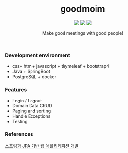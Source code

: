 

<h1 align="center">goodmoim</h1>

<p align="center">
  <img src="https://img.shields.io/badge/springboot-2.4.1-orange" />
  <img src="https://img.shields.io/badge/java-11-blue" />
  <img src="https://img.shields.io/badge/maven-4.0.0-blueviolet" />   

</p>
<p align="center">
  Make good meetings with good people!
</p>
<br/>


### Development environment
- css+ html+ javascript  + thymeleaf + bootstrap4 
- Java + SpringBoot 
- PostgreSQL + docker


### Features
- Login / Logout
- Domain Data CRUD
- Paging and sorting
- Handle Exceptions
- Testing


### References
[스프링과 JPA 기반 웹 애플리케이션 개발](https://www.inflearn.com/course/%EC%8A%A4%ED%94%84%EB%A7%81-JPA-%EC%9B%B9%EC%95%B1)

